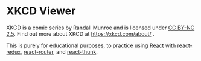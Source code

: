 # XKCD Viewer

XKCD is a comic series by Randall Munroe and is licensed under [CC BY-NC
2.5](https://creativecommons.org/licenses/by-nc/2.5/). Find out more about XKCD
at https://xkcd.com/about/ .

This is purely for educational purposes, to practice using [React](https://reactjs.org/) with [react-redux](https://github.com/reactjs/react-redux), [react-router](https://github.com/ReactTraining/react-router), and [react-thunk](https://github.com/gaearon/redux-thunk).
